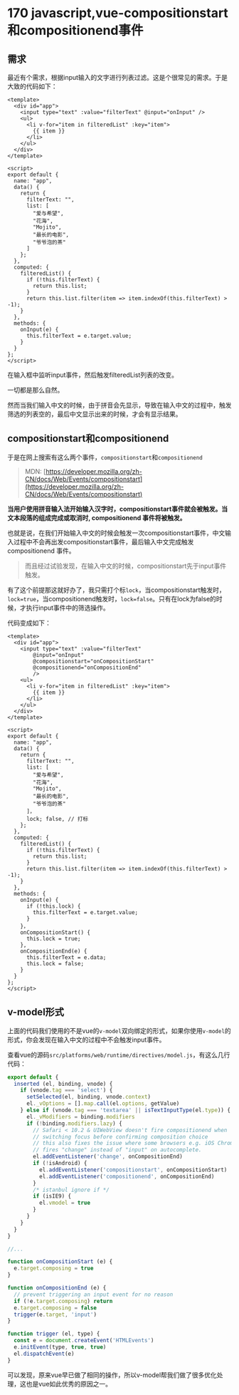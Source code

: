 # 170 javascript,vue-compositionstart和compositionend事件

## 需求

最近有个需求，根据input输入的文字进行列表过滤。这是个很常见的需求。于是大致的代码如下：

```markup
<template>
  <div id="app">
    <input type="text" :value="filterText" @input="onInput" />
    <ul>
      <li v-for="item in filteredList" :key="item">
        {{ item }}
      </li>
    </ul>
  </div>
</template>

<script>
export default {
  name: "app",
  data() {
    return {
      filterText: "",
      list: [
        "爱与希望",
        "花海",
        "Mojito",
        "最长的电影",
        "爷爷泡的茶"
      ]
    };
  },
  computed: {
    filteredList() {
      if (!this.filterText) {
        return this.list;
      }
      return this.list.filter(item => item.indexOf(this.filterText) > -1);
    }
  },
  methods: {
    onInput(e) {
      this.filterText = e.target.value;
    }
  }
};
</script>
```

在输入框中监听input事件，然后触发filteredList列表的改变。

一切都是那么自然。

然而当我们输入中文的时候，由于拼音会先显示，导致在输入中文的过程中，触发筛选的列表空的，最后中文显示出来的时候，才会有显示结果。

## compositionstart和compositionend

于是在网上搜索有这么两个事件，`compositionstart`和`compositionend`

> MDN: [https://developer.mozilla.org/zh-CN/docs/Web/Events/compositionstart](https://developer.mozilla.org/zh-CN/docs/Web/Events/compositionstart)

**当用户使用拼音输入法开始输入汉字时，compositionstart事件就会被触发。当文本段落的组成完成或取消时, compositionend 事件将被触发。**

也就是说，在我们开始输入中文的时候会触发一次compositionstart事件，中文输入过程中不会再出发compositionstart事件，最后输入中文完成触发compositionend 事件。

> 而且经过试验发现，在输入中文的时候，compositionstart先于input事件触发。

有了这个前提那这就好办了，我只需打个标`lock`，当compositionstart触发时，`lock=true`，当compositionend触发时，`lock=false`。只有在lock为false的时候，才执行input事件中的筛选操作。

代码变成如下：

```markup
<template>
  <div id="app">
    <input type="text" :value="filterText" 
        @input="onInput" 
        @compositionstart="onCompositionStart"
        @compositionend="onCompositionEnd"
        />
    <ul>
      <li v-for="item in filteredList" :key="item">
        {{ item }}
      </li>
    </ul>
  </div>
</template>

<script>
export default {
  name: "app",
  data() {
    return {
      filterText: "",
      list: [
        "爱与希望",
        "花海",
        "Mojito",
        "最长的电影",
        "爷爷泡的茶"
      ]，
      lock; false, // 打标
    };
  },
  computed: {
    filteredList() {
      if (!this.filterText) {
        return this.list;
      }
      return this.list.filter(item => item.indexOf(this.filterText) > -1);
    }
  },
  methods: {
    onInput(e) {
      if (!this.lock) {
        this.filterText = e.target.value;
      }
    }，
    onCompositionStart() {
      this.lock = true;
    },
    onCompositionEnd(e) {
      this.filterText = e.data;
      this.lock = false;
    }
  }
};
</script>
```

## v-model形式

上面的代码我们使用的不是vue的`v-model`双向绑定的形式，如果你使用`v-model`的形式，你会发现在输入中文的过程中不会触发input事件。

查看vue的源码`src/platforms/web/runtime/directives/model.js`，有这么几行代码：

```javascript
export default {
  inserted (el, binding, vnode) {
    if (vnode.tag === 'select') {
      setSelected(el, binding, vnode.context)
      el._vOptions = [].map.call(el.options, getValue)
    } else if (vnode.tag === 'textarea' || isTextInputType(el.type)) {
      el._vModifiers = binding.modifiers
      if (!binding.modifiers.lazy) {
        // Safari < 10.2 & UIWebView doesn't fire compositionend when
        // switching focus before confirming composition choice
        // this also fixes the issue where some browsers e.g. iOS Chrome
        // fires "change" instead of "input" on autocomplete.
        el.addEventListener('change', onCompositionEnd)
        if (!isAndroid) {
          el.addEventListener('compositionstart', onCompositionStart)
          el.addEventListener('compositionend', onCompositionEnd)
        }
        /* istanbul ignore if */
        if (isIE9) {
          el.vmodel = true
        }
      }
    }
  }
}

//...

function onCompositionStart (e) {
  e.target.composing = true
}

function onCompositionEnd (e) {
  // prevent triggering an input event for no reason
  if (!e.target.composing) return
  e.target.composing = false
  trigger(e.target, 'input')
}

function trigger (el, type) {
  const e = document.createEvent('HTMLEvents')
  e.initEvent(type, true, true)
  el.dispatchEvent(e)
}
```

可以发现，原来vue早已做了相同的操作，所以v-model帮我们做了很多优化处理，这也是vue如此优秀的原因之一。


